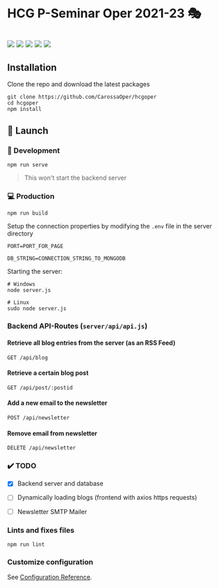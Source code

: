 # HCG P-Seminar Oper 2021-23 🎭

![](https://img.shields.io/badge/Discord-7289DA?style=flat&logo=discord&logoColor=white&link=https://discord.gg/5eX3tJGZ)
![](https://img.shields.io/badge/license-MIT-blue)
![](https://img.shields.io/badge/Maintained%3F-yes-green.svg)
![](https://badgen.net/github/last-commit/CarossaOper/hcgoper)
![](https://badgen.net/github/release/CarossaOper/hcgoper)
---
## Installation
Clone the repo and download the latest packages
```
git clone https://github.com/CarossaOper/hcgoper
cd hcgoper
npm install
```

## 🚀 Launch
### 📓 Development

```
npm run serve
```
> This won't start the backend server

### 💻 Production

```
npm run build
```
Setup the connection properties by modifying the `.env` file in the server directory

```
PORT=PORT_FOR_PAGE

DB_STRING=CONNECTION_STRING_TO_MONGODB
```

Starting the server:

```
# Windows
node server.js

# Linux
sudo node server.js
```

### Backend API-Routes (`server/api/api.js`)

#### Retrieve all blog entries from the server (as an RSS Feed)

```GET /api/blog```

#### Retrieve a certain blog post
```GET /api/post/:postid```

#### Add a new email to the newsletter

```POST /api/newsletter```

#### Remove email from newsletter

```DELETE /api/newsletter```

### ✔️ TODO

- [x] Backend server and database
- [ ] Dynamically loading blogs (frontend with axios https requests)
- [ ] Newsletter SMTP Mailer


### Lints and fixes files
```
npm run lint
```

### Customize configuration
See [Configuration Reference](https://cli.vuejs.org/config/).